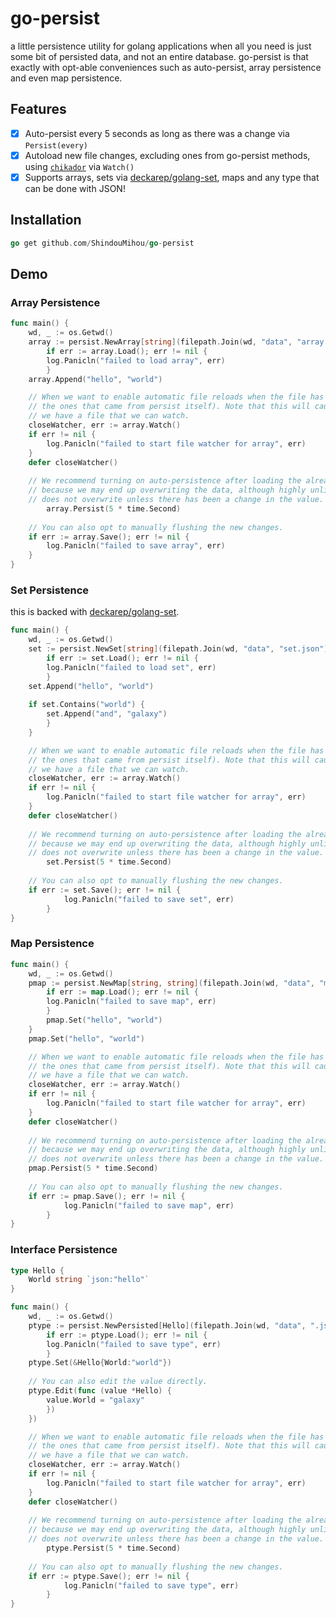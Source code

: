 # go-persist

a little persistence utility for golang applications when all you need is just some bit of persisted data, and not an 
entire database. go-persist is that exactly with opt-able conveniences such as auto-persist, array persistence and 
even map persistence.

## Features
- [x] Auto-persist every 5 seconds as long as there was a change via `Persist(every)`
- [x] Autoload new file changes, excluding ones from go-persist methods, using [`chikador`](https://github.com/ShindouMihou/chikador) via `Watch()`
- [x] Supports arrays, sets via [deckarep/golang-set](https://github.com/deckarep/golang-set), maps and any type that can be done with JSON!

## Installation
```go
go get github.com/ShindouMihou/go-persist
```

## Demo

### Array Persistence
```go
func main() {
	wd, _ := os.Getwd()
	array := persist.NewArray[string](filepath.Join(wd, "data", "array.json"))
    	if err := array.Load(); err != nil {
		log.Panicln("failed to load array", err)
    	}
	array.Append("hello", "world")

    // When we want to enable automatic file reloads when the file has changed (any changes, excluding
    // the ones that came from persist itself). Note that this will cause an initial `Save()` to ensure that
    // we have a file that we can watch.
    closeWatcher, err := array.Watch()
    if err != nil {
        log.Panicln("failed to start file watcher for array", err)
    }
    defer closeWatcher()
	
	// We recommend turning on auto-persistence after loading the already-persisted data
	// because we may end up overwriting the data, although highly unlikely as the internal backing 
	// does not overwrite unless there has been a change in the value.
    	array.Persist(5 * time.Second)
	
	// You can also opt to manually flushing the new changes.
	if err := array.Save(); err != nil {
        log.Panicln("failed to save array", err)
    }
}
```


### Set Persistence
this is backed with [deckarep/golang-set](https://github.com/deckarep/golang-set).

```go
func main() {
	wd, _ := os.Getwd()
	set := persist.NewSet[string](filepath.Join(wd, "data", "set.json"))
    	if err := set.Load(); err != nil {
		log.Panicln("failed to load set", err)
    	}
	set.Append("hello", "world")
	
	if set.Contains("world") {
	    set.Append("and", "galaxy")	
    	}
    }

    // When we want to enable automatic file reloads when the file has changed (any changes, excluding
    // the ones that came from persist itself). Note that this will cause an initial `Save()` to ensure that
    // we have a file that we can watch.
    closeWatcher, err := array.Watch()
    if err != nil {
        log.Panicln("failed to start file watcher for array", err)
    }
    defer closeWatcher()
	
	// We recommend turning on auto-persistence after loading the already-persisted data
	// because we may end up overwriting the data, although highly unlikely as the internal backing 
	// does not overwrite unless there has been a change in the value.
    	set.Persist(5 * time.Second)
	
	// You can also opt to manually flushing the new changes.
	if err := set.Save(); err != nil {
        	log.Panicln("failed to save set", err)
    	}
}
```

### Map Persistence
```go
func main() {
	wd, _ := os.Getwd()
	pmap := persist.NewMap[string, string](filepath.Join(wd, "data", "map.json"))
    	if err := map.Load(); err != nil {
		log.Panicln("failed to save map", err)
    	}
    	pmap.Set("hello", "world")
    }
    pmap.Set("hello", "world")

    // When we want to enable automatic file reloads when the file has changed (any changes, excluding
    // the ones that came from persist itself). Note that this will cause an initial `Save()` to ensure that
    // we have a file that we can watch.
    closeWatcher, err := array.Watch()
    if err != nil {
        log.Panicln("failed to start file watcher for array", err)
    }
    defer closeWatcher()
	
	// We recommend turning on auto-persistence after loading the already-persisted data
	// because we may end up overwriting the data, although highly unlikely as the internal backing 
	// does not overwrite unless there has been a change in the value.
	pmap.Persist(5 * time.Second)
	
	// You can also opt to manually flushing the new changes.
	if err := pmap.Save(); err != nil {
        	log.Panicln("failed to save map", err)
    	}
}
```

### Interface Persistence

```go
type Hello {
	World string `json:"hello"`
}

func main() {
	wd, _ := os.Getwd()
	ptype := persist.NewPersisted[Hello](filepath.Join(wd, "data", ".json"), nil)
    	if err := ptype.Load(); err != nil {
		log.Panicln("failed to save type", err)
    	}
	ptype.Set(&Hello{World:"world"})
	
	// You can also edit the value directly.
	ptype.Edit(func (value *Hello) {
	    value.World = "galaxy"	
    	})
    })

    // When we want to enable automatic file reloads when the file has changed (any changes, excluding
    // the ones that came from persist itself). Note that this will cause an initial `Save()` to ensure that
    // we have a file that we can watch.
    closeWatcher, err := array.Watch()
    if err != nil {
        log.Panicln("failed to start file watcher for array", err)
    }
    defer closeWatcher()
	
	// We recommend turning on auto-persistence after loading the already-persisted data
	// because we may end up overwriting the data, although highly unlikely as the internal backing 
	// does not overwrite unless there has been a change in the value.
    	ptype.Persist(5 * time.Second)
	
	// You can also opt to manually flushing the new changes.
	if err := ptype.Save(); err != nil {
        	log.Panicln("failed to save type", err)
    	}
}
```
